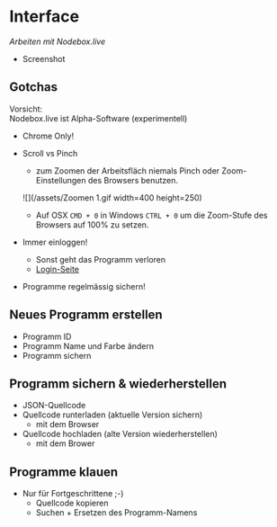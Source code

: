 # Interface

*Arbeiten mit Nodebox.live*

- Screenshot

## Gotchas

Vorsicht:   
Nodebox.live ist Alpha-Software (experimentell)

- Chrome Only!
- Scroll vs Pinch 
	- zum Zoomen der Arbeitsfläch niemals Pinch oder Zoom-Einstellungen des Browsers benutzen.
	
	![](/assets/Zoomen 1.gif width=400 height=250)
	
	- Auf OSX `CMD + 0` in Windows `CTRL + 0` um die Zoom-Stufe des Browsers auf 100% zu setzen.
- Immer einloggen!
	- Sonst geht das Programm verloren
	- [Login-Seite](https://nodebox.live/login)
- Programme regelmässig sichern!

## Neues Programm erstellen 

- Programm ID
- Programm Name und Farbe ändern
- Programm sichern

## Programm sichern & wiederherstellen

- JSON-Quellcode
- Quellcode runterladen (aktuelle Version sichern)
	- mit dem Browser
- Quellcode hochladen (alte Version wiederherstellen)
	- mit dem Brower

## Programme klauen

- Nur für Fortgeschrittene ;-)
	- Quellcode kopieren
	- Suchen + Ersetzen des Programm-Namens

